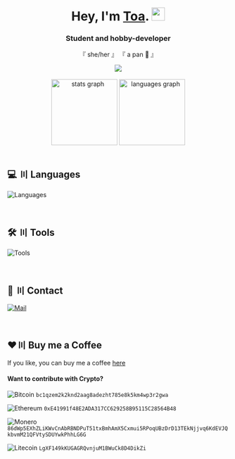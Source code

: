 
<h1 align="center">Hey, I'm <a href="https://l.toaaa.de">Toa</a>. <img src="https://cdn.toaaa.de/toaaa/github/wave.gif" width="30px" height="30px"></h1>
<h3 align="center">Student and hobby-developer</h3>

<p align="center">
    『 she/her 』
    『 a pan 🍳 』
</p>

<div align="center">
<img src="https://lanyard-profile-readme.vercel.app/api/622463049261121567?&bg=00000000">
</div>
<br />
<div align="center">
  <img src="https://github-readme-stats.vercel.app/api?username=toaaa&hide_title=false&hide_rank=false&show_icons=true&include_all_commits=true&count_private=true&disable_animations=false&theme=dark&locale=en&hide_border=true" height="150" alt="stats graph"  />
  <img src="https://github-readme-stats.vercel.app/api/top-langs?username=toaaa&locale=en&hide_title=false&layout=compact&card_width=320&langs_count=5&theme=dark&hide_border=true" height="150" alt="languages graph"  />
</div>
<br />


## 💻 〣 Languages

![Languages](https://skillicons.dev/icons?i=svelte,js,ts,nodejs,php,astro,cs,go,mysql,postgresql)

<br />

## 🛠️ 〣 Tools

![Tools](https://skillicons.dev/icons?i=vscode,visualstudio,ps,pr,github,git,docker,linux)

<br />

## 💬 〣 Contact
[![Mail](https://img.shields.io/badge/-Send%20me%20a%20mail-6666ff?style=flat-square&logo=gmail&logoColor=white)](mailto:hi@toaaa.de)

<br />

## ♥️〣 Buy me a Coffee
If you like, you can buy me a coffee  [here](https://buymeacoffee.com/toaaa)

#### Want to contribute with Crypto?

![Bitcoin](https://img.shields.io/badge/-BTC-4c4c4c?style=flat-square&logo=bitcoin&logoColor=d3d3d3) 
`bc1qzem2k2knd2aag8adezht785e8k5km4wp3r2gwa`

![Ethereum](https://img.shields.io/badge/-ETH-4c4c4c?style=flat-square&logo=ethereum&logoColor=ecf0f1) 
`0xE41991f48E2ADA317CC629258B95115C28564B48`

![Monero](https://img.shields.io/badge/-XMR-4c4c4c?style=flat-square&logo=monero&logoColor=ff6600) 
`86dWp5EXhZLiKWvCnAbRBNDPuT51txBmhAmX5Cxmui5RPoqUBzDrD13TEkNjjvq6KdEVJQkbvmM21QFVtySDUYwkPhhLG6G`

![Litecoin](https://img.shields.io/badge/-LTC-4c4c4c?style=flat-square&logo=litecoin&logoColor=d3d3d3) 
`LgXF149kKUGAGRQvnjuM1BWuCk8D4DikZi`
